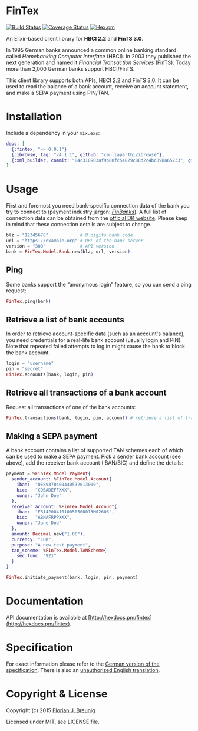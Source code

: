 FinTex
======

[![Build Status](https://travis-ci.org/my-flow/fintex.svg?branch=master)](https://travis-ci.org/my-flow/fintex)
[![Coverage Status](https://coveralls.io/repos/my-flow/fintex/badge.svg?branch=master)](https://coveralls.io/r/my-flow/fintex?branch=master)
[![Hex.pm](https://img.shields.io/hexpm/v/fintex.svg)](https://hex.pm/packages/fintex)

An Elixir-based client library for **HBCI 2.2** and **FinTS 3.0**.

In 1995 German banks announced a common online banking standard called *Homebanking Computer Interface* (HBCI). In 2003 they published the next generation and named it *Financial Transaction Services* (FinTS). Today more than 2,000 German banks support HBCI/FinTS.

This client library supports both APIs, HBCI 2.2 and FinTS 3.0. It can be used to read the balance of a bank account, receive an account statement, and make a SEPA payment using PIN/TAN.


# Installation
Include a dependency in your `mix.exs`:
```elixir
deps: [
  {:fintex, "~> 0.0.1"}
  {:ibrowse, tag: "v4.1.1", github: "cmullaparthi/ibrowse"},
  {:xml_builder, commit: "84c310903af9b80fc54829c88d2c4bc898a65233", github: "joshnuss/xml_builder"}
]
```

# Usage
First and foremost you need bank-specific connection data of the bank you try to connect to (payment industry jargon: *[FinBanks](https://subsembly.com/de/finbanks.html)*). A full list of connection data can be obtained from the [official DK website](http://www.hbci-zka.de/institute/institut_auswahl.htm). Please keep in mind that these connection details are subject to change.
```elixir
blz = "12345678"            # 8 digits bank code
url = "https://example.org" # URL of the bank server
version = "300"             # API version
bank = FinTex.Model.Bank.new(blz, url, version)
```

## Ping
Some banks support the “anonymous login” feature, so you can send a ping request:
```elixir
FinTex.ping(bank)
```

## Retrieve a list of bank accounts
In order to retrieve account-specific data (such as an account's balance), you need credentials for a real-life bank account (usually login and PIN). Note that repeated failed attempts to log in might cause the bank to block the bank account.
```elixir
login = "username"
pin = "secret"
FinTex.accounts(bank, login, pin)
```

## Retrieve all transactions of a bank account
Request all transactions of one of the bank accounts:
```elixir
FinTex.transactions(bank, login, pin, account) # retrieve a list of transactions
```

## Making a SEPA payment
A bank account contains a list of supported TAN schemes each of which can be used to make a SEPA payment. Pick a sender bank account (see above), add the receiver bank account (IBAN/BIC) and define the details:

```elixir
payment = %FinTex.Model.Payment{
  sender_account: %FinTex.Model.Account{
    iban:  "DE89370400440532013000",
    bic:   "COBADEFFXXX",
    owner: "John Doe"
  },
  receiver_account: %FinTex.Model.Account{
    iban:  "FR1420041010050500013M02606",
    bic:   "ABNAFRPPXXX",
    owner: "Jane Doe"
  },
  amount: Decimal.new("1.00"),
  currency: "EUR",
  purpose: "A new test payment",
  tan_scheme: %FinTex.Model.TANScheme{
    sec_func: "921"
  }
}

FinTex.initiate_payment(bank, login, pin, payment)
```


# Documentation

API documentation is available at [http://hexdocs.pm/fintex](http://hexdocs.pm/fintex).


# Specification

For exact information please refer to the [German version of the specification](http://www.hbci-zka.de/spec/spezifikation.htm). There is also an [unauthorized English translation](http://www.hbci-zka.de/english/specification/engl_2_2.htm).


# Copyright & License

Copyright (c) 2015 [Florian J. Breunig](http://www.my-flow.com)

Licensed under MIT, see LICENSE file.
